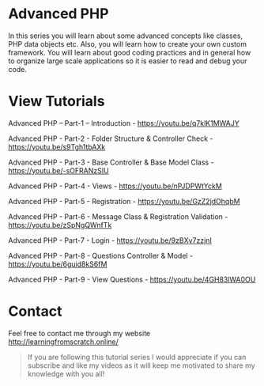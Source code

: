 # Advanced PHP

In this series you will learn about some advanced concepts like classes, PHP data objects etc. Also, you will learn how to create your own custom framework. You will learn about good coding practices and in general how to organize large scale applications so it is easier to read and debug your code.

# View Tutorials

Advanced PHP – Part-1 – Introduction - https://youtu.be/q7klK1MWAJY

Advanced PHP - Part-2 - Folder Structure & Controller Check - https://youtu.be/s9Tgh1tbAXk

Advanced PHP - Part-3 - Base Controller & Base Model Class - https://youtu.be/-sOFRANzSIU

Advanced PHP - Part-4 - Views - https://youtu.be/nPJDPWtYckM

Advanced PHP - Part-5 - Registration - https://youtu.be/GzZ2jdOhqbM

Advanced PHP - Part-6 - Message Class & Registration Validation - https://youtu.be/zSpNgQWnfTk

Advanced PHP - Part-7 - Login - https://youtu.be/9zBXy7zzjnI

Advanced PHP - Part-8 - Questions Controller & Model - https://youtu.be/6guid8kS6fM

Advanced PHP - Part-9 - View Questions - https://youtu.be/4GH83lWA0OU

# Contact
Feel free to contact me through my website http://learningfromscratch.online/
>If you are following this tutorial series I would appreciate if you can subscribe and like my videos as it will keep me motivated to share my knowledge with you all!
